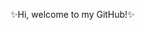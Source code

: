 ✨Hi, welcome to my GitHub!✨
<!--
**sssanchezzz/sssanchezzz** is a ✨ _special_ ✨ repository because its `README.md` (this file) appears on your GitHub profile.

Here are some ideas to get you started:

- 🔭 I’m currently working on ...
- 🌱 I’m currently learning ...
- 👯 I’m looking to collaborate on ...
- 🤔 I’m looking for help with ...
- 💬 Ask me about ...
- 📫 How to reach me: ...
- 😄 Pronouns: ...
- ⚡ Fun fact: ...
I'm Sasha Borynets - front-end web developer based in Kiev.
I'm a third year student of Igor Sikorsky Kiev Polytechnic Institute majoring in software engineering.
My last finished course is 
-->
